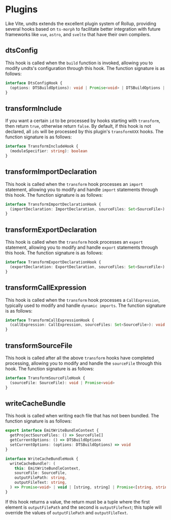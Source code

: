 # Plugins

Like Vite, undts extends the excellent plugin system of Rollup, providing several hooks based on `ts-morph` to facilitate better integration with future frameworks like `vue`, `astro`, and `svelte` that have their own compilers.

## dtsConfig

This hook is called when the `build` function is invoked, allowing you to modify undts's configuration through this hook. The function signature is as follows:

```ts
interface DtsConfigHook {
  (options: DTSBuildOptions): void | Promise<void> | DTSBuildOptions | Promise<DTSBuildOptions>
}
```

## transformInclude

If you want a certain `id` to be processed by hooks starting with `transform`, then return `true`, otherwise return `false`. By default, if this hook is not declared, all `ids` will be processed by this plugin's `transformXXX` hooks. The function signature is as follows:

```ts
interface TransformIncludeHook {
  (moduleSpecifier: string): boolean
}
```

## transformImportDeclaration

This hook is called when the `transform` hook processes an `import` statement, allowing you to modify and handle `import` statements through this hook. The function signature is as follows:

```ts
interface TransformImportDeclarationHook {
  (importDeclaration: ImportDeclaration, sourceFiles: Set<SourceFile>): void | Promise<void>
}
```

## transformExportDeclaration

This hook is called when the `transform` hook processes an `export` statement, allowing you to modify and handle `export` statements through this hook. The function signature is as follows:

```ts
interface TransformExportDeclarationHook {
  (exportDeclaration: ExportDeclaration, sourceFiles: Set<SourceFile>): void | Promise<void>
}
```

## transformCallExpression

This hook is called when the `transform` hook processes a `CallExpression`, typically used to modify and handle `dynamic imports`. The function signature is as follows:

```ts
interface TransformCallExpressionHook {
  (callExpression: CallExpression, sourceFiles: Set<SourceFile>): void | Promise<void>
}
```

## transformSourceFile

This hook is called after all the above `transform` hooks have completed processing, allowing you to modify and handle the `sourceFile` through this hook. The function signature is as follows:

```ts
interface TransformSourceFileHook {
  (sourceFile: SourceFile): void | Promise<void>
}
```

## writeCacheBundle

This hook is called when writing each file that has not been bundled. The function signature is as follows:

```ts
export interface EmitWriteBundleContext {
  getProjectSourceFiles: () => SourceFile[]
  getCurrentOptions: () => DTSBuildOptions
  setCurrentOptions: (options: DTSBuildOptions) => void
}

interface WriteCacheBundleHook {
  writeCacheBundle?: (
    this: EmitWriteBundleContext,
    sourceFile: SourceFile,
    outputFilePath: string,
    outputFileText: string,
  ) => Promise<void> | void | [string, string] | Promise<[string, string]>
}
```

If this hook returns a value, the return must be a tuple where the first element is `outputFilePath` and the second is `outputFileText`; this tuple will override the values of `outputFilePath` and `outputFileText`.

